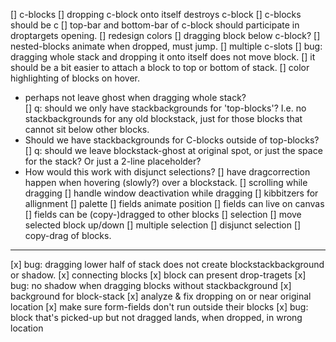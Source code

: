 [] c-blocks
  [] dropping c-block onto itself destroys c-block
  [] c-blocks should be c
    [] top-bar and bottom-bar of c-block should participate in droptargets opening.
  [] redesign colors
  [] dragging block below c-block?
  [] nested-blocks animate when dropped, must jump.
  [] multiple c-slots
[] bug: dragging whole stack and dropping it onto itself does not move block.
[] it should be a bit easier to attach a block to top or bottom of stack.
[] color highlighting of blocks on hover.
  * perhaps not leave ghost when dragging whole stack?  
[] q: should we only have stackbackgrounds for 'top-blocks'? I.e. no stackbackgrounds for any old blockstack, just for those blocks that cannot sit below other blocks. 
  * Should we have stackbackgrounds for C-blocks outside of top-blocks? 
[] q: should we leave blockstack-ghost at original spot, or just the space for the stack? Or just a 2-line placeholder? 
  * How would this work with disjunct selections?
[] have dragcorrection happen when hovering (slowly?) over a blockstack.
[] scrolling while dragging
[] handle window deactivation while dragging
[] kibbitzers for allignment
[] palette
[] fields animate position
[] fields can live on canvas
[] fields can be (copy-)dragged to other blocks
[] selection
  [] move selected block up/down
  [] multiple selection
  [] disjunct selection
[] copy-drag of blocks. 
-------------
[x] bug: dragging lower half of stack does not create blockstackbackground or shadow.
[x] connecting blocks
  [x] block can present drop-tragets
[x] bug: no shadow when dragging blocks without stackbackground
[x] background for block-stack
[x] analyze & fix dropping on or near original location
[x] make sure form-fields don't run outside their blocks
[x] bug: block that's picked-up but not dragged lands, when dropped, in wrong location